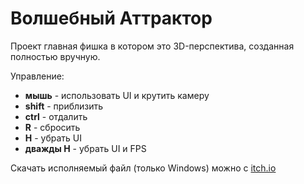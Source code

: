 # Волшебный Аттрактор

Проект главная фишка в котором это 3D-перспектива, созданная полностью вручную.

Управление:
* **мышь** - использовать UI и крутить камеру
* **shift** - приблизить
* **ctrl** - отдалить
* **R** - сбросить
* **H** - убрать UI
* **дважды H** - убрать UI и FPS

Скачать исполняемый файл (только Windows) можно с [itch.io](https://alexevi.itch.io/magic-attractor)
